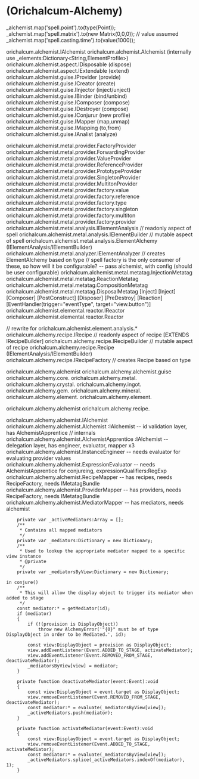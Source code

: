 (Orichalcum-Alchemy)
====================
_alchemist.map('spell.point').to(type(Point));
_alchemist.map('spell.matrix').to(new Matrix(0,0,0)); // value assumed
_alchemist.map('spell.casting.time').to(value(1000));

orichalcum.alchemist.IAlchemist
orichalcum.alchemist.Alchemist  	(internally use _elements:Dictionary<String,ElementProfile>)
orichalcum.alchemist.aspect.IDisposable	(dispose)
orichalcum.alchemist.aspect.IExtendable	(extend)
orichalcum.alchemist.guise.IProvider	(provide)
orichalcum.alchemist.guise.ICreator	(create)
orichalcum.alchemist.guise.IInjector	(inject/unject)
orichalcum.alchemist.guise.IBinder	(bind/unbind)
orichalcum.alchemist.guise.IComposer	(compose)
orichalcum.alchemist.guise.IDestroyer	(compose)
orichalcum.alchemist.guise.IConjurur	(new profile)
orichalcum.alchemist.guise.IMapper	(map,unmap)
orichalcum.alchemist.guise.IMapping	(to,from)
orichalcum.alchemist.guise.IAnalist	(analyze)

orichalcum.alchemist.metal.provider.FactoryProvider
orichalcum.alchemist.metal.provider.ForwardingProvider
orichalcum.alchemist.metal.provider.ValueProvider
orichalcum.alchemist.metal.provider.ReferenceProvider
orichalcum.alchemist.metal.provider.PrototypeProvider
orichalcum.alchemist.metal.provider.SingletonProvider
orichalcum.alchemist.metal.provider.MultitonProvider
orichalcum.alchemist.metal.provider.factory.value
orichalcum.alchemist.metal.provider.factory.reference
orichalcum.alchemist.metal.provider.factory.type
orichalcum.alchemist.metal.provider.factory.singleton
orichalcum.alchemist.metal.provider.factory.multiton
orichalcum.alchemist.metal.provider.factory.provider
orichalcum.alchemist.metal.analysis.IElementAnalysis	// readonly aspect of spell
orichalcum.alchemist.metal.analysis.IElementBuilder		// mutable aspect of spell
orichalcum.alchemist.metal.analysis.ElementAlchemy		(IElementAnalysis/IElementBuilder)
orichalcum.alchemist.metal.analyzer.IElementAnalyzer	// creates ElementAlchemy based on type
// spell factory is the only consumer of these, so how will it be configurable? -- pass alchemist, with config (should be user configurable)
orichalcum.alchemist.metal.metatag.InjectionMetatag
orichalcum.alchemist.metal.metatag.ReactionMetatag
orichalcum.alchemist.metal.metatag.CompositionMetatag
orichalcum.alchemist.metal.metatag.DisposalMetatag
[Inject]	[Inject]
[Composer]	[PostConstruct]
[Disposer]	[PreDestroy]
[Reaction]	[EventHandler(trigger="eventType", target="view.button")]
orichalcum.alchemist.elemental.reactor.IReactor
orichalcum.alchemist.elemental.reactor.Reactor

// rewrite for orichalcum.alchemist.element.analysis.*
orichalcum.alchemy.recipe.IRecipe           // readonly aspect of recipe [EXTENDS IRecipeBuilder]
orichalcum.alchemy.recipe.IRecipeBuilder		// mutable aspect of recipe
orichalcum.alchemy.recipe.Recipe        		(IElementAnalysis/IElementBuilder)
orichalcum.alchemy.recipe.IRecipeFactory   	// creates Recipe based on type

orichalcum.alchemy.alchemist
orichalcum.alchemy.alchemist.guise
orichalcum.alchemy.core.
orichalcum.alchemy.metal.
orichalcum.alchemy.crystal.
orichalcum.alchemy.ingot.
orichalcum.alchemy.gem.
orichalcum.alchemy.mineral.
orichalcum.alchemy.element.
orichalcum.alchemy.element.


orichalcum.alchemy.alchemist
orichalcum.alchemy.recipe.

orichalcum.alchemy.alchemist.IAlchemist
orichalcum.alchemy.alchemist.Alchemist			:IAlchemist -- id validation layer, has AlchemistApprentice
// internals
orichalcum.alchemy.alchemist.AlchemistApprentice	:IAlchemist -- delegation layer, has engineer, evaluator, mapper x3
orichalcum.alchemy.alchemist.InstanceEngineer		-- needs evaluator for evaluating provider values
orichalcum.alchemy.alchemist.ExpressionEvaluator	-- needs AlchemistApprentice for conjureing, expressionQualifiers:RegExp
orichalcum.alchemy.alchemist.RecipeMapper		-- has recipes, needs RecipeFactory, needs IMetatagBundle
orichalcum.alchemy.alchemist.ProviderMapper		-- has providers, needs RecipeFactory, needs IMetatagBundle
orichalcum.alchemy.alchemist.MediatorMapper		-- has mediators, needs alchemist

		private var _activeMediators:Array = [];
		/**
		 * Contains all mapped mediators
		 */
		private var _mediators:Dictionary = new Dictionary;
		/**
		 * Used to lookup the appropriate mediator mapped to a specific view instance
		 * @private
		 */
		private var _mediatorsByView:Dictionary = new Dictionary;
		
	in conjure()
		/**
		 * This will allow the display object to trigger its mediator when added to stage
		 */
		const mediator:* = getMediator(id);
		if (mediator)
		{
			if (!(provision is DisplayObject))
				throw new AlchemyError('"{0}" must be of type DisplayObject in order to be Mediated.', id);
			
			const view:DisplayObject = provision as DisplayObject;
			view.addEventListener(Event.ADDED_TO_STAGE, activateMediator);
			view.addEventListener(Event.REMOVED_FROM_STAGE, deactivateMediator);
			_mediatorsByView[view] = mediator;
		}
		
		private function deactivateMediator(event:Event):void 
		{
			const view:DisplayObject = event.target as DisplayObject;
			view.removeEventListener(Event.REMOVED_FROM_STAGE, deactivateMediator);
			const mediator:* = evaluate(_mediatorsByView[view]);
			_activeMediators.push(mediator);
		}
		
		private function activateMediator(event:Event):void 
		{
			const view:DisplayObject = event.target as DisplayObject;
			view.removeEventListener(Event.ADDED_TO_STAGE, activateMediator);
			const mediator:* = evaluate(_mediatorsByView[view]);
			_activeMediators.splice(_activeMediators.indexOf(mediator), 1);
		}
		